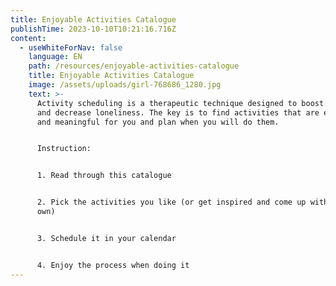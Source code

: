 ```yaml
---
title: Enjoyable Activities Catalogue
publishTime: 2023-10-10T10:21:16.716Z
content:
  - useWhiteForNav: false
    language: EN
    path: /resources/enjoyable-activities-catalogue
    title: Enjoyable Activities Catalogue
    image: /assets/uploads/girl-768686_1280.jpg
    text: >-
      Activity scheduling is a therapeutic technique designed to boost your mood
      and decrease loneliness. The key is to find activities that are enjoyable
      and meaningful for you and plan when you will do them.


      Instruction:


      1. Read through this catalogue 


      2. Pick the activities you like (or get inspired and come up with your
      own)


      3. Schedule it in your calendar


      4. Enjoy the process when doing it
---
```

